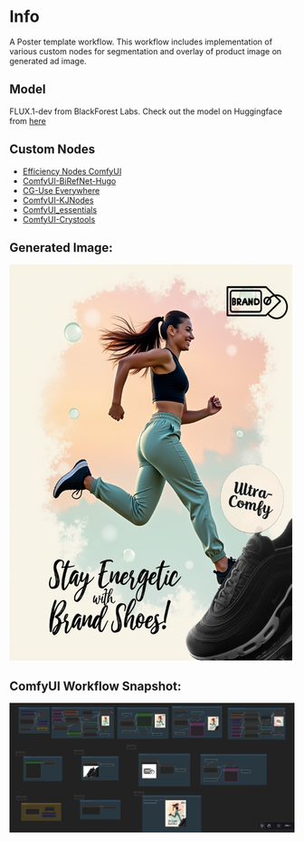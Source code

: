 # Info

A Poster template workflow. This workflow includes implementation of various custom nodes for segmentation and overlay of product image on generated ad image.

## Model
FLUX.1-dev from BlackForest Labs. Check out the model on Huggingface from [here](https://huggingface.co/black-forest-labs/FLUX.1-dev)

## Custom Nodes
- [Efficiency Nodes ComfyUI](https://github.com/jags111/efficiency-nodes-comfyui)
- [ComfyUI-BiRefNet-Hugo](https://github.com/MoonHugo/ComfyUI-BiRefNet-Hugo)
- [CG-Use Everywhere](https://github.com/chrisgoringe/cg-use-everywhere)
- [ComfyUI-KJNodes](https://github.com/kijai/ComfyUI-KJNodes)
- [ComfyUI_essentials](https://github.com/cubiq/ComfyUI_essentials)
- [ComfyUI-Crystools](https://github.com/crystian/ComfyUI-Crystools)

## Generated Image:

<img src='.\assets\ComfyUI_temp_zcxaq_00132_.png' width=500 height=700>

## ComfyUI Workflow Snapshot:

<img src='.\assets\template2_workflow.png'>
